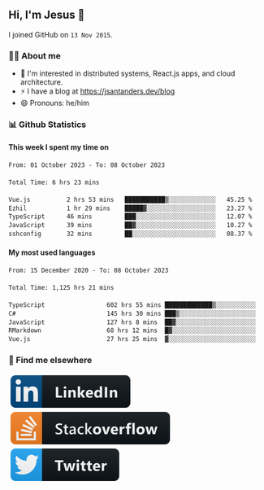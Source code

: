 ## Hi, I'm Jesus 👋

I joined GitHub on `13 Nov 2015`.

<!-- Talking about you -->

### 👨‍💻 About me

- 👦 I'm interested in distributed systems, React.js apps, and cloud architecture.
- ⚡️ I have a blog at <https://jsantanders.dev/blog>
- 😄 Pronouns: he/him

### 📊 Github Statistics

#### This week I spent my time on

<!--START_SECTION:weekly-->

```txt
From: 01 October 2023 - To: 08 October 2023

Total Time: 6 hrs 23 mins

Vue.js          2 hrs 53 mins   ███████████▒░░░░░░░░░░░░░   45.25 %
Ezhil           1 hr 29 mins    █████▓░░░░░░░░░░░░░░░░░░░   23.27 %
TypeScript      46 mins         ███░░░░░░░░░░░░░░░░░░░░░░   12.07 %
JavaScript      39 mins         ██▓░░░░░░░░░░░░░░░░░░░░░░   10.27 %
sshconfig       32 mins         ██░░░░░░░░░░░░░░░░░░░░░░░   08.37 %
```

<!--END_SECTION:weekly-->

#### My most used languages

<!--START_SECTION:alltime-->

```txt
From: 15 December 2020 - To: 08 October 2023

Total Time: 1,125 hrs 21 mins

TypeScript                 602 hrs 55 mins █████████████▒░░░░░░░░░░░   53.58 %
C#                         145 hrs 30 mins ███▒░░░░░░░░░░░░░░░░░░░░░   12.93 %
JavaScript                 127 hrs 8 mins  ██▓░░░░░░░░░░░░░░░░░░░░░░   11.30 %
RMarkdown                  68 hrs 12 mins  █▓░░░░░░░░░░░░░░░░░░░░░░░   06.06 %
Vue.js                     27 hrs 25 mins  ▓░░░░░░░░░░░░░░░░░░░░░░░░   02.44 %
```

<!--END_SECTION:alltime-->

### 📢 Find me elsewhere

<p>
  <a target="_blank" href="https://linkedin.com/in/jsantanders">
    <img src="https://github.com/jsantanders/jsantanders/blob/master/img/linkedin.svg" alt="LinkedIn" style="vertical-align:top; margin:4px">
  </a>
  
  <a target="_blank" href="https://stackoverflow.com/users/7318331/jesus-santander">
    <img src="https://github.com/jsantanders/jsantanders/blob/master/img/stackoverflow.svg" alt="StackOverflow" style="vertical-align:top; margin:4px">
  </a>
  
  <a target="_blank" href="http://twitter.com/jsantanders">
    <img src="https://github.com/jsantanders/jsantanders/blob/master/img/twitter.svg" alt="Twitter" style="vertical-align:top; margin:4px">
  </a>
</p>
